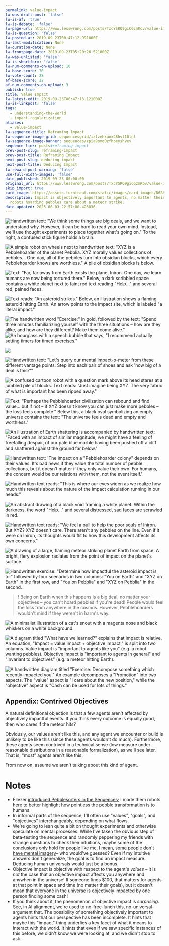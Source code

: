```yaml
---
permalink: value-impact
lw-was-draft-post: 'false'
lw-is-af: 'true'
lw-is-debate: 'false'
lw-page-url: https://www.lesswrong.com/posts/TxcYSRQ9giC6zmKov/value-impact
lw-is-question: 'false'
lw-posted-at: 2019-09-23T00:47:12.991000Z
lw-last-modification: None
lw-curation-date: None
lw-frontpage-date: 2019-09-23T05:20:26.521000Z
lw-was-unlisted: 'false'
lw-is-shortform: 'false'
lw-num-comments-on-upload: 10
lw-base-score: 70
lw-vote-count: 28
af-base-score: 22
af-num-comments-on-upload: 3
publish: true
title: Value Impact
lw-latest-edit: 2019-09-23T00:47:13.121000Z
lw-is-linkpost: 'false'
tags:
  - understanding-the-world
  - impact-regularization
aliases:
  - value-impact
lw-sequence-title: Reframing Impact
lw-sequence-image-grid: sequencesgrid/izfzehxanx48hvf10lnl
lw-sequence-image-banner: sequences/zpia9omq0zfhpeyshvev
sequence-link: posts#reframing-impact
prev-post-slug: reframing-impact
prev-post-title: Reframing Impact
next-post-slug: deducing-impact
next-post-title: Deducing Impact
lw-reward-post-warning: 'false'
use-full-width-images: 'false'
date_published: 2019-09-23 00:00:00
original_url: https://www.lesswrong.com/posts/TxcYSRQ9giC6zmKov/value-impact
skip_import: true
card_image: https://assets.turntrout.com/static/images/card_images/D6Bhmv6.png
description: Impact is objectively important to agents, no matter their goals. Even
  robots hoarding pebbles care about a meteor strike.
date_updated: 2025-06-03 22:57:00.423836
---
```








![Handwritten text: "We think some things are big deals, and we want to understand why. However, it can be hard to read your own mind. Instead, we'll use thought experiments to piece together what's going on." To the right, a confused stick figure holds a brain.](https://assets.turntrout.com/static/images/posts/lG9je1g.avif)

![A simple robot on wheels next to handwritten text: "XYZ is a Pebblehoarder of the planet Pebblia. XYZ morally values collections of pebbles... One day, all of the pebbles turn into obsidian blocks, which every Pebblehoarder knows are worthless." A pile of obsidian blocks is below.](https://assets.turntrout.com/static/images/posts/1hJa51n.avif)

![Text: "Far, far away from Earth exists the planet Iniron. One day, we learn humans are now being tortured there." Below, a dark scribbled space contains a white planet next to faint red text reading "Help..." and several red, pained faces.](https://assets.turntrout.com/static/images/posts/geDXLLG.avif)

![Text reads: "An asteroid strikes." Below, an illustration shows a flaming asteroid hitting Earth. An arrow points to the impact site, which is labeled "a literal impact."](https://assets.turntrout.com/static/images/posts/zMxBlb0.avif)

![The handwritten word "Exercise:" in gold, followed by the text: "Spend three minutes familiarizing yourself with the three situations – how are they alike, and how are they different? Make them come alive."](https://assets.turntrout.com/static/images/posts/tupgltr.avif)![An hourglass with a speech bubble that says, "I recommend actually setting timers for timed exercises."](https://assets.turntrout.com/static/images/posts/kNG5for.avif)

![](https://assets.turntrout.com/static/images/posts/BtzHnUq.avif)

![Handwritten text: "Let's query our mental impact-o-meter from these different vantage points. Step into each pair of shoes and ask 'how big of a deal is this?'" ](https://assets.turntrout.com/static/images/posts/jaHW2pp.avif)

![A confused cartoon robot with a question mark above its head stares at a jumbled pile of blocks. Text reads: "Just imagine being XYZ. The very fabric of what is important has been ripped away."](https://assets.turntrout.com/static/images/posts/MmtIR5e.avif)

![Text: "Perhaps the Pebblehoarder civilization can rebound and find value... but if not – if XYZ doesn't know you can just make more pebbles – the loss feels complete." Below this, a black oval symbolizing an empty universe contains the text: "The universe feels dead and empty and worthless."](https://assets.turntrout.com/static/images/posts/S1KiiUj.avif)

![An illustration of Earth shattering is accompanied by handwritten text: "Faced with an impact of similar magnitude, we might have a feeling of freefalling despair, of our pale blue marble having been pushed off a cliff and shattered against the ground far below."](https://assets.turntrout.com/static/images/posts/9ZqUDO6.avif)

![Handwritten text: 'The impact on a "Pebblehoarder colony" depends on their values. It's bad news if they value the total number of pebble collections, but it doesn't matter if they only value their own. For humans, the concern would be our relations with them, not the event itself.'](https://assets.turntrout.com/static/images/posts/TT61fRC.avif)

![Handwritten text reads: "This is where our eyes widen as we realize how much this reveals about the nature of the impact calculation running in our heads." ](https://assets.turntrout.com/static/images/posts/JGA0KAj.avif)

![An abstract drawing of a black void framing a white planet. Within the darkness, the word "Help..." and several distressed, sad faces are scrawled in red.](https://assets.turntrout.com/static/images/posts/ZBG9SXA.avif)

![Handwritten text reads: "We feel a pull to help the poor souls of Iniron. But XYZ? XYZ doesn't care. There aren't any pebbles on the line. Even if it were on Iniron, its thoughts would flit to how this development affects its own concerns."](https://assets.turntrout.com/static/images/posts/IhjRIpN.avif)

![A drawing of a large, flaming meteor striking planet Earth from space. A bright, fiery explosion radiates from the point of impact on the planet's surface.](https://assets.turntrout.com/static/images/posts/lsJLMDk.avif)

![Handwritten exercise: "Determine how impactful the asteroid impact is to:" followed by four scenarios in two columns: "You on Earth" and "XYZ on Earth" in the first row, and "You on Pebblia" and "XYZ on Pebblia" in the second.](https://assets.turntrout.com/static/images/posts/OBmQUKm.avif)

> ! Being on Earth when this happens is a big deal, no matter your objectives – you can't hoard pebbles if you're dead! People would feel the loss from anywhere in the cosmos. However, Pebblehoarders wouldn't mind if they weren't in harm's way.

![A minimalist illustration of a cat's snout with a magenta nose and black whiskers on a white background.](https://assets.turntrout.com/static/images/posts/zKM6Bt9.avif)

![A diagram titled "What have we learned?" explains that impact is relative. An equation, "Impact = value impact + objective impact," is split into two columns. Value impact is "important to agents like you" (e.g. a robot wanting pebbles). Objective impact is "important to agents in general" and "invariant to objectives" (e.g. a meteor hitting Earth).](https://assets.turntrout.com/static/images/posts/ZOAeuoe.avif)

![A handwritten diagram titled "Exercise: Decompose something which recently impacted you." An example decomposes a "Promotion" into two aspects. The "value" aspect is "I care about the new position," while the "objective" aspect is "Cash can be used for lots of things."](https://assets.turntrout.com/static/images/posts/fzLD7kQ.avif)

## Appendix: Contrived Objectives

A natural definitional objection is that a few agents aren't affected by objectively impactful events. If you think every outcome is equally good, then who cares if the meteor hits?

Obviously, our values aren't like this, and any agent we encounter or build is unlikely to be like this (since these agents wouldn't do much). Furthermore, these agents seem contrived in a technical sense (low measure under reasonable distributions in a reasonable formalization), as we'll see later. That is, "most" agents aren't like this.

From now on, assume we aren't talking about this kind of agent.

# Notes

- Eliezer [introduced Pebblesorters in the Sequences](https://www.readthesequences.com/Sorting-Pebbles-Into-Correct-Heaps); I made them robots here to better highlight how pointless the pebble transformation is to humans.
- In informal parts of the sequence, I'll often use "values", "goals", and "objectives" interchangeably, depending on what flows.
- We're going to lean quite a bit on thought experiments and otherwise speculate on mental processes. While I've taken the obvious step of beta-testing the sequence and randomly peppering my friends with strange questions to check their intuitions, maybe some of the conclusions only hold for people like me. I mean, [some people don't have mental imagery](https://www.lesswrong.com/posts/baTWMegR42PAsH9qJ/generalizing-from-one-example)– who would've guessed? Even if my intuitive answers don't generalize, the goal is to find an impact measure. Deducing human universals would just be a bonus.
- Objective impact is objective with respect to the agent's _values_ – it is _not_ the case that an objective impact affects you anywhere and anywhen in the universe! If someone finds $100, that matters for agents at that point in space and time (no matter their goals), but it doesn't mean that everyone in the universe is objectively impacted by one person finding some cash!
- If you think about it, the phenomenon of objective impact is _surprising._ See, in AI alignment, we're used to no-free-lunch this, no-universal-argument that. The possibility of something objectively important to agents hints that our perspective has been incomplete. It hints that maybe this "impact" thing underlies a key facet of what it means to interact with the world. It hints that even if we saw specific instances of this before, we didn't know we were looking at, and we didn't stop to ask.
